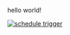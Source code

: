 hello world!


[![schedule trigger](https://github.com/diandzhang/ppqq/actions/workflows/update.yml/badge.svg)](https://github.com/diandzhang/ppqq/actions/workflows/update.yml)
